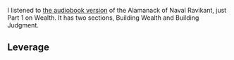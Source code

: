 I listened to [the audiobook version](https://www.navalmanack.com/audiobook) of the Alamanack of Naval Ravikant, just Part 1 on Wealth. It has two sections, Building Wealth and Building Judgment.

## Leverage